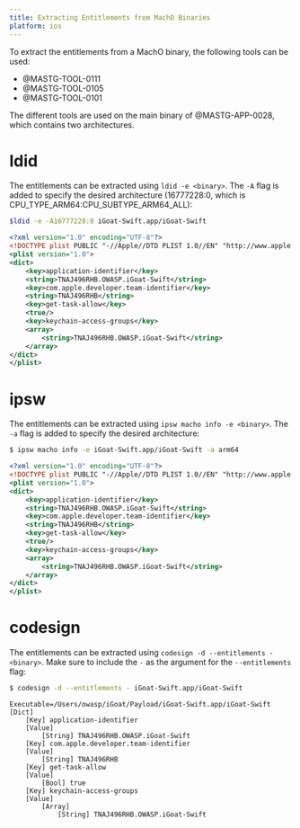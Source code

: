 ```yaml
---
title: Extracting Entitlements from MachO Binaries
platform: ios
---
```


To extract the entitlements from a MachO binary, the following tools can be used:

- @MASTG-TOOL-0111
- @MASTG-TOOL-0105
- @MASTG-TOOL-0101

The different tools are used on the main binary of @MASTG-APP-0028, which contains two architectures.

# ldid

The entitlements can be extracted using `ldid -e <binary>`. The `-A` flag is added to specify the desired architecture (16777228:0, which is CPU_TYPE_ARM64:CPU_SUBTYPE_ARM64_ALL):

```bash
$ldid -e -A16777228:0 iGoat-Swift.app/iGoat-Swift
```
```xml
<?xml version="1.0" encoding="UTF-8"?>
<!DOCTYPE plist PUBLIC "-//Apple//DTD PLIST 1.0//EN" "http://www.apple.com/DTDs/PropertyList-1.0.dtd">
<plist version="1.0">
<dict>
    <key>application-identifier</key>
    <string>TNAJ496RHB.OWASP.iGoat-Swift</string>
    <key>com.apple.developer.team-identifier</key>
    <string>TNAJ496RHB</string>
    <key>get-task-allow</key>
    <true/>
    <key>keychain-access-groups</key>
    <array>
        <string>TNAJ496RHB.OWASP.iGoat-Swift</string>
    </array>
</dict>
</plist>
```


# ipsw

The entitlements can be extracted using `ipsw macho info -e <binary>`. The `-a` flag is added to specify the desired architecture:

```bash
$ ipsw macho info -e iGoat-Swift.app/iGoat-Swift -a arm64
```
```xml
<?xml version="1.0" encoding="UTF-8"?>
<!DOCTYPE plist PUBLIC "-//Apple//DTD PLIST 1.0//EN" "http://www.apple.com/DTDs/PropertyList-1.0.dtd">
<plist version="1.0">
<dict>
    <key>application-identifier</key>
    <string>TNAJ496RHB.OWASP.iGoat-Swift</string>
    <key>com.apple.developer.team-identifier</key>
    <string>TNAJ496RHB</string>
    <key>get-task-allow</key>
    <true/>
    <key>keychain-access-groups</key>
    <array>
        <string>TNAJ496RHB.OWASP.iGoat-Swift</string>
    </array>
</dict>
</plist>
```

# codesign

The entitlements can be extracted using `codesign -d --entitlements - <binary>`. Make sure to include the `-` as the argument for the `--entitlements` flag:

```bash
$ codesign -d --entitlements - iGoat-Swift.app/iGoat-Swift
```
```code
Executable=/Users/owasp/iGoat/Payload/iGoat-Swift.app/iGoat-Swift
[Dict]
    [Key] application-identifier
    [Value]
        [String] TNAJ496RHB.OWASP.iGoat-Swift
    [Key] com.apple.developer.team-identifier
    [Value]
        [String] TNAJ496RHB
    [Key] get-task-allow
    [Value]
        [Bool] true
    [Key] keychain-access-groups
    [Value]
        [Array]
            [String] TNAJ496RHB.OWASP.iGoat-Swift

```